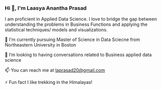 ###  Hi 👋, I'm Laasya Anantha Prasad


I am proficient in Applied Data Science. I love to bridge the gap between understanding the problems in Business Functions and applying the statistical techniques/ models and visualizations.

🌱 I'm currently pursuing Master of Science in Data Sciecne from Northeastern University in Boston

👯 I’m looking to having conversations related to Business applied data science

📫 You can reach me at laprasad20@gmail.com

⚡ Fun fact I like trekking in the Himalayas!
